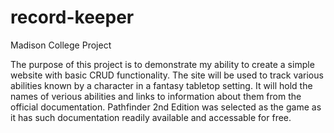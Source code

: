 # record-keeper
Madison College Project

The purpose of this project is to demonstrate my ability to create a simple
website with basic CRUD functionality. The site will be used to track various
abilities known by a character in a fantasy tabletop setting. It will hold the
names of verious abilities and links to information about them from the official
documentation. Pathfinder 2nd Edition was selected as the game as it has such
documentation readily available and accessable for free.
